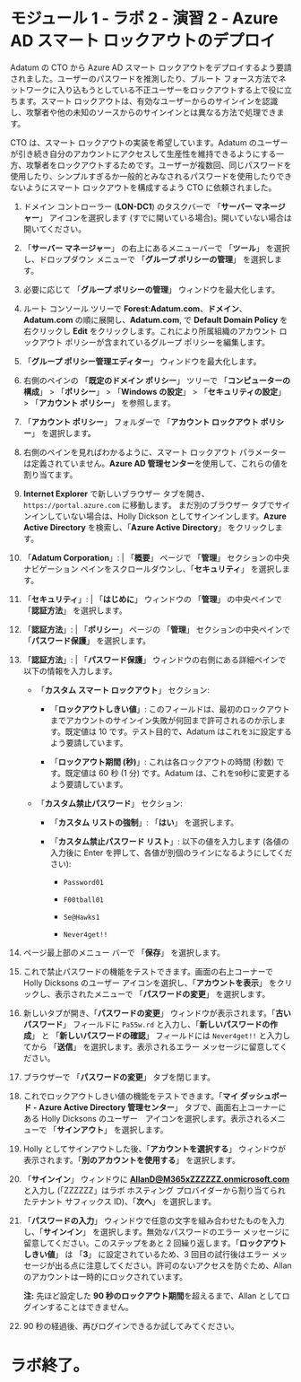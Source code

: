 # モジュール 1 - ラボ 2 - 演習 2 - Azure AD スマート ロックアウトのデプロイ 

Adatum の CTO から Azure AD スマート ロックアウトをデプロイするよう要請されました。ユーザーのパスワードを推測したり、ブルート フォース方法でネットワークに入り込もうとしている不正ユーザーをロックアウトする上で役に立ちます。スマート ロックアウトは、有効なユーザーからのサインインを認識し、攻撃者や他の未知のソースからのサインインとは異なる方法で処理できます。 

CTO は、スマート ロックアウトの実装を希望しています。Adatum のユーザーが引き続き自分のアカウントにアクセスして生産性を維持できるようにする一方、攻撃者をロックアウトするためです。ユーザーが複数回、同じパスワードを使用したり、シンプルすぎるか一般的とみなされるパスワードを使用したりできないようにスマート ロックアウトを構成するよう CTO に依頼されました。 

1. ドメイン コントローラー (**LON-DC1**) のタスクバーで 「**サーバー マネージャー**」 アイコンを選択します (すでに開いている場合)。開いていない場合は開いてください。

2. 「**サーバー マネージャー**」 の右上にあるメニューバーで 「**ツール**」 を選択し、ドロップダウン メニューで 「**グループ ポリシーの管理**」 を選択します。

3. 必要に応じて 「**グループ ポリシーの管理**」 ウィンドウを最大化します。

4. ルート コンソール ツリーで **Forest:Adatum.com**、**ドメイン**、**Adatum.com** の順に展開し、**Adatum.com**, で **Default Domain Policy** を右クリックし **Edit** をクリックします。これにより所属組織のアカウント ロックアウト ポリシーが含まれているグループ ポリシーを編集します。  <br/>

5. 「**グループ ポリシー管理エディター**」 ウィンドウを最大化します。

6. 右側のペインの 「**既定のドメイン ポリシー**」 ツリーで 「**コンピューターの構成**」  >  「**ポリシー**」  >  「**Windows の設定**」  >  「**セキュリティの設定**」  >  「**アカウント ポリシー**」 を参照します。

7. 「**アカウント ポリシー**」 フォルダーで 「**アカウント ロックアウト ポリシー**」 を選択します。

8. 右側のペインを見ればわかるように、スマート ロックアウト パラメーターは定義されていません。**Azure AD 管理センター**を使用して、これらの値を割り当てます。   <br/>

9.  **Internet Explorer** で新しいブラウザー タブを開き、`https://portal.azure.com` に移動します。  まだ別のブラウザー タブでサインインしていない場合は、Holly Dickson としてサインインします。**Azure Active Directory** を検索し、「**Azure Active Directory**」 をクリックします。 

10. 「**Adatum Corporation**」: | 「**概要**」 ページで 「**管理**」 セクションの中央ナビゲーション ペインをスクロールダウンし、「**セキュリティ**」 を選択します。

11. 「**セキュリティ**」: | 「**はじめに**」 ウィンドウの 「**管理**」 の中央ペインで 「**認証方法**」 を選択します。

12. 「**認証方法**」:  | 「**ポリシー**」 ページの 「**管理**」 セクションの中央ペインで 「**パスワード保護**」 を選択します。

13. 「**認証方法**」: | 「**パスワード保護**」 ウィンドウの右側にある詳細ペインで以下の情報を入力します。

	- 「**カスタム スマート ロックアウト**」 セクション:

		- 「**ロックアウトしきい値**」: このフィールドは、最初のロックアウトまでアカウントのサインイン失敗が何回まで許可されるのか示します。既定値は 10 です。テスト目的で、Adatum はこれを`3`に設定するよう要請しています。

		- 「**ロックアウト期間 (秒)**」: これは各ロックアウトの時間 (秒数) です。既定値は 60 秒 (1 分) です。Adatum は、これを`90`秒に変更するよう要請しています。

	- 「**カスタム禁止パスワード**」 セクション:

		- 「**カスタム リストの強制**」: 「**はい**」 を選択します。

		- 「**カスタム禁止パスワード リスト**」: 以下の値を入力します (各値の入力後に Enter を押して、各値が別個のラインになるようにしてください):

			- `Password01`

			- `F00tball01`

			- `Se@Hawks1`

			- `Never4get!!`

14. ページ最上部のメニュー バーで 「**保存**」 を選択します。

15. これで禁止パスワードの機能をテストできます。画面の右上コーナーで Holly Dicksons のユーザー アイコンを選択し、「**アカウントを表示**」 をクリックし、表示されたメニューで 「**パスワードの変更**」 を選択します。

16. 新しいタブが開き、「**パスワードの変更**」 ウィンドウが表示されます。「**古いパスワード**」 フィールドに `Pa55w.rd` と入力し、「**新しいパスワードの作成**」 と 「**新しいパスワードの確認**」 フィールドには `Never4get!!` と入力してから 「**送信**」 を選択します。表示されるエラー メッセージに留意してください。

17. ブラウザーで 「**パスワードの変更**」 タブを閉じます。 

18. これでロックアウトしきい値の機能をテストできます。「**マイ ダッシュボード - Azure Active Directory 管理センター**」 タブで、画面右上コーナーにある Holly Dicksons のユーザー　アイコンを選択します。表示されるメニューで 「**サインアウト**」 を選択します。 

19. Holly としてサインアウトした後、「**アカウントを選択する**」 ウィンドウが表示されます。「**別のアカウントを使用する**」 を選択します。 

20. 「**サインイン**」 ウィンドウに **AllanD@M365xZZZZZZ.onmicrosoft.com** と入力し (「ZZZZZZ」はラボ ホスティング プロバイダーから割り当てられたテナント サフィックス ID)、「**次へ**」 を選択します。 

21. 「**パスワードの入力**」 ウィンドウで任意の文字を組み合わせたものを入力し、「**サインイン**」 を選択します。無効なパスワードのエラー メッセージに留意してください。このステップをあと 2 回繰り返します。「**ロックアウトしきい値**」 は 「**3**」 に設定されているため、3 回目の試行後はエラー メッセージが出る点に注意してください。許可のないアクセスを防ぐため、Allan のアカウントは一時的にロックされています。<br/>

	**注:** 先ほど設定した **90 秒のロックアウト期間**を超えるまで、Allan としてログインすることはできません。 

22. 90 秒の経過後、再びログインできるか試してみてください。 

# ラボ終了。
 

